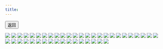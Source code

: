 ```yaml
---
title: 
---
```


<a href="/draw" target="_self">
	<button>返回</button>
</a>

![](./imgs/bqb/%E7%8C%AB%E5%B0%8F%E9%B9%B0%E8%87%B3%E5%B0%8A%E6%86%A8%E6%89%B9%E7%89%88.jpg)
![](./imgs/bqb/%E5%B0%8F%E9%B9%B0%E9%B9%B0%E6%83%B3%E6%8A%8A%E9%9B%A8%E5%AE%9D%E4%B8%A2%E5%87%BA%E8%BF%99%E4%B8%AA%E7%BE%A4.jpg)
![](./imgs/bqb/1111.jpg)
![](./imgs/bqb/QQ%E5%9B%BE%E7%89%8720210425114655.jpg)
![](./imgs/bqb/6085933fa2394.jpg)
![](./imgs/bqb/772644aa96c5e10b4201d28adb0495d7bb8d0d79.png)
![](./imgs/bqb/4d7925b91989ee3f4d53c2f62fe84b8aa08394fa.jpg)
![](./imgs/bqb/1a78dc2222d3265a62d8eb80638c2a1645afb03f.jpg)
![](./imgs/bqb/QQ%E5%9B%BE%E7%89%8720210412221707.gif)
![](./imgs/bqb/QQ%E5%9B%BE%E7%89%8720210412221746.jpg)
![](./imgs/bqb/%E4%BB%8A%E5%A4%A9%E4%B9%9F%E6%B2%A1%E4%BB%80%E4%B9%88%E5%B9%B2%E5%8A%B2.png)
![](./imgs/bqb/QQ%E5%9B%BE%E7%89%8720210425114741.jpg)
![](./imgs/bqb/%E6%95%99%E5%AE%A4%E9%87%8C.png)
![](./imgs/bqb/4V0LS2A6C479Q77ASU8VU3.png)
![](./imgs/bqb/6061c0574242a.png)
![](./imgs/bqb/6061c0574664a.png)
![](./imgs/bqb/6061c057468c2.png)
![](./imgs/bqb/6061c05746ab5.png)
![](./imgs/bqb/6061c05746c6e.png)
![](./imgs/bqb/CRLNZ8L3T18FWS3VWJ.jpg)
![](./imgs/bqb/DD%E7%9A%84%E4%BA%BA%E7%94%9F.png)
![](./imgs/bqb/QQ%E5%9B%BE%E7%89%8720210205233256.jpg)
![](./imgs/bqb/QQ%E5%9B%BE%E7%89%8720210205233303.jpg)
![](./imgs/bqb/QQ%E5%9B%BE%E7%89%8720210205233308.jpg)
![](./imgs/bqb/QQ%E5%9B%BE%E7%89%8720210205233315.jpg)
![](./imgs/bqb/QQ%E5%9B%BE%E7%89%8720210205233328.jpg)
![](./imgs/bqb/QQ%E5%9B%BE%E7%89%8720210205233333.jpg)
![](./imgs/bqb/QQ%E5%9B%BE%E7%89%8720210205233352.png)
![](./imgs/bqb/abcd.png)
![](./imgs/bqb/nainai%E7%BB%AD%E5%91%BD1.png)
![](./imgs/bqb/%E5%85%A5%E9%94%85%E6%B1%82%E8%88%B0.png)
![](./imgs/bqb/%E5%9C%A8%E9%94%85%E9%87%8C%E9%9D%A2%E5%B7%B2%E7%BB%8F.png)
![](./imgs/bqb/%E5%B0%8F%E9%B9%B0%E9%B9%B0%E8%A6%81%E6%8A%B1%E6%8A%B1.png)
![](./imgs/bqb/%E6%88%91%E9%94%99%E4%BA%86-%E4%B8%8B%E6%AC%A1%E8%BF%98%E6%95%A2.png)
![](./imgs/bqb/%E6%8A%B1%E6%80%A8.png)
![](./imgs/bqb/%E6%8B%B3%E7%8E%8B%E9%B9%B0.png)
![](./imgs/bqb/%E6%9B%BF%E8%87%AA%E5%B7%B1%E5%AE%89%E6%8E%92.png)
![](./imgs/bqb/%E7%88%B1%E7%9A%84%E9%94%A4%E5%AD%90.png)
![](./imgs/bqb/%E7%A7%83%E5%A4%B4%E5%8D%B1%E6%9C%BA.png)
![](./imgs/bqb/%E7%B2%BE%E7%A5%9E%E6%94%AF%E6%9F%B1.jpg)
![](./imgs/bqb/%E7%BE%8E%E5%A5%BD%E7%9A%84%E4%B8%80%E5%A4%A9%E4%BB%8E%E6%89%94%E7%8C%AB%E5%B0%8F%E9%B9%B0%E5%BC%80%E5%A7%8B.png)
![](./imgs/bqb/%E8%BF%87%E7%9D%80%E5%90%83%E5%AE%8C%E7%9D%A1%E7%9A%84%E7%94%9F%E6%B4%BB.png)